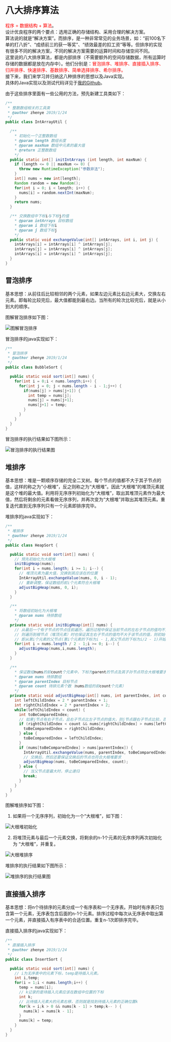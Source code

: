 # 八大排序算法

<font color="red">程序 = 数据结构 + 算法</font>。<br/>
设计优良程序的两个要点：选用正确的存储结构、采用合理的解决方案。<br/>
算法说的就是“解决方案”。而排序，是一种非常常见的业务场景，如：“前100名下单的打八折”、“成绩前三的获一等奖”、“绩效最差的扣工资”等等。但排序的实现有很多不同的解决方案，不同的解决方案需要的运算时间和存储空间不同。<br/>
这里说的八大排序算法，都是内部排序（不需要额外的空间存储数据，所有运算时存储的数据都是放在内存中）。他们分别是：<font color="red">冒泡排序、堆排序、直接插入排序、归并排序、快速排序、基数排序、简单选择排序、希尔排序。</font><br/>
接下来，我们来学习并归纳这八种排序的思想以及Java实现。<br/>
具体的Java实现以及测试代码详见于[我的Github](https://github.com/zhenye163/sort)。

由于这些排序里面有一些公用的方法，预先新建工具类如下：

```JAVA
/**
 * 整数数组相关的工具类
 * @author zhenye 2019/1/24
 */
public class IntArrayUtil {

  /**
    * 初始化一个正整数数组
    * @param length 数组长度
    * @param maxNum 数组中元素的最大值
    * @return 正整数数组
    */
  public static int[] initIntArrays (int length, int maxNum) {
    if (length <= 0 || maxNum <= 0) {
      throw new RuntimeException("参数非法");
    }
    int[] nums = new int[length];
    Random random = new Random();
    for(int i = 0; i < length; i++) {
      nums[i] = random.nextInt(maxNum);
    }
    return nums;
  }

  /** 交换数组中下标i与下标j的值
    * @param intArrays 目标数组
    * @param i 数组下标i
    * @param j 数组下标j
    */
  public static void exchangeValue(int[] intArrays, int i, int j) {
    intArrays[i] = intArrays[i] ^ intArrays[j];
    intArrays[j] = intArrays[i] ^ intArrays[j];
    intArrays[i] = intArrays[i] ^ intArrays[j];
  }
}
```

## 冒泡排序

基本思想：从前往后比较相邻的两个元素，如果左边元素比右边元素大，交换左右元素。即每轮比较完后，最大值都能到最右边。当所有的轮次比较完后，就是从小到大的顺序。

图解冒泡排序如下图：

![图解冒泡排序](images/1.png)

冒泡排序的java实现如下：

```JAVA
/**
 * 冒泡排序
 * @author zhenye 2019/1/24
 */
public class BubbleSort {

  public static void sort(int[] nums) {
    for(int i = 0;i < nums.length;i++) {
      for(int j = 0; j < nums.length - i - 1;j++) {
        if(nums[j] > nums[j+1]) {
          int temp = nums[j];
          nums[j] = nums[j+1];
          nums[j+1] = temp;
        }
      }
    }
  }
}
```

冒泡排序的执行结果如下图所示：

![冒泡排序的执行结果图](images/2.png)

## 堆排序

基本思想：堆是一颗顺序存储的完全二叉树。每个节点的值都不大于其子节点的值，这样的称之为“小根堆”，反之则称之为“大根堆”。因此“大根堆”的堆顶元素就是这个堆的最大值。利用将无序序列初始化为“大根堆”，取出其堆顶元素作为最大值，然后将剩余的元素看做无序序列，并再次变为“大根堆”并取出其堆顶元素。重复迭代直到无序序列只有一个元素即排序完毕。

堆排序的java实现如下：

```JAVA
/**
 * 堆排序
 * @author zhenye 2019/1/24
 */
public class HeapSort {

  public static void sort(int[] nums) {
    // 预先初始化为大根堆
    initBigHeap(nums);
    for(int i = nums.length; i >= 1; i--) {
      // 堆顶元素为最大值，交换到其应该在的位置
      IntArrayUtil.exchangeValue(nums, 0, i - 1);
      // 重新调整，保证数组的前i个元素符合大根堆
      adjustBigHeap(nums, 0, i);
    }
  }

  /**
    * 将数组初始化为大根堆
    * @param nums 待排数组
    */
  private static void initBigHeap(int[] nums) {
    // 从最后一个有子节点的节点往前遍历，遍历过程中保证当前节点的左右子节点的值均不大于该节点的值
    // 则遍历到根节点（堆顶元素）时也保证其左右子节点的值均不大于该节点的值，则初始化成功。
    // 即从第i个元素的父节点(第i个元素的下标为i - 1,其父节点的下标为i/2 - 1)开始往前遍历：
    for(int i = nums.length / 2 - 1;i >= 0; i--) {
      adjustBigHeap(nums,i,nums.length);
    }
  }

  /**
    * 保证数组nums的前count个元素中，下标为parent的节点及其子孙节点符合大根堆要求
    * @param nums 待排数组
    * @param parentIndex 目标节点
    * @param count 待排元素个数（nums数组的前count个元素）
    */
  private static void adjustBigHeap(int[] nums, int parentIndex, int count) {
    int leftChildIndex = 2 * parentIndex + 1;
    int rightChildIndex = 2 * parentIndex + 2;
    while(leftChildIndex < count) {
      int toBeComparedIndex;
      // 如果j节点有右子节点，且右子节点比左子节点的值大，则j节点跟右子节点比较，否则跟左子节点比较
      if (rightChildIndex < count && nums[rightChildIndex] > nums[leftChildIndex]) {
        toBeComparedIndex = rightChildIndex;
      } else {
        toBeComparedIndex = leftChildIndex;
      }
      if (nums[toBeComparedIndex] > nums[parentIndex]) {
        IntArrayUtil.exchangeValue(nums, parentIndex, toBeComparedIndex);
        // 交换后，然后还要保证交换后的节点也符合大根堆要求
        adjustBigHeap(nums, toBeComparedIndex, count);
      } else {
        // 当父节点是最大时，停止递归
        break;
      }
    }
  }
}
```

图解堆排序如下图：

1. 如果将一个无序序列，初始化为一个“大根堆”，如下图：

![大根堆初始化](images/3.png)

2. 将堆顶元素与最后一个元素交换，将剩余的n-1个元素的无序序列再次初始化为
“大根堆”，并重复。

![大根堆排序](images/4.png)

堆排序的执行结果如下图所示：

![堆排序的执行结果图](images/5.png)

## 直接插入排序

基本思想：将n个待排序的元素分成一个有序表和一个无序表。开始时有序表只包含第一个元素，无序表包含后面的n-1个元素。排序过程中每次从无序表中取出第一个元素，并直接插入有序表中的合适位置。重复n-1次即排序完毕。

直接插入排序的java实现如下：

```JAVA
/**
 * 直接插入排序
 * @author zhenye 2019/1/24
 */
public class InsertSort {

  public static void sort(int[] nums) {
    // i为无序表中的元素下标，temp是待插入元素。
    int i,temp;
    for(i = 1;i < nums.length;i++) {
      temp = nums[i];
      // k记录的是待插入元素应该在数组中位置的下标
      int k;
      // 比待插入元素大的元素右移，否则就是找到待插入元素的正确位置k
      for(k = i;k > 0 && nums[k - 1] > temp;k-- ) {
        nums[k] = nums[k - 1];
      }
      nums[k] = temp;
    }
  }
}
```